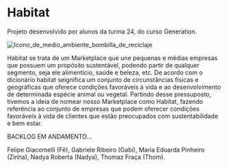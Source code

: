 # Habitat
Projeto desenvolvido por alunos da turma 24, do curso Generation. 


![Icono_de_medio_ambiente_bombilla_de_reciclaje](https://user-images.githubusercontent.com/69607844/124311424-1ca88f80-db44-11eb-80a0-7b0f5debc2b9.jpg)

Habitat se trata de um Marketplace que une pequenas e médias empresas que possuem um propósito sustentável, podendo partir de qualquer segmento, seja ele alimentício, saúde e beleza, etc. 
De acordo com o dicionário habitat seignifica um conjunto de circunstâncias físicas e geográficas que oferece condições favoráveis à vida e ao desenvolvimento de determinada espécie animal ou vegetal. Partindo desse pressuposto, tivemos a ideia de nomear nosso Marketplace como Habitat, fazendo referência ao conjunto de empresas que podem oferecer condições favoráveis à vida de clientes que estão preocupados com sustentabilidade e bem estar.  

BACKLOG EM ANDAMENTO...

Felipe Giacomelli (Fê), Gabriele Ribeiro (Gabi), Maria Eduarda Pinheiro (Zinha), Nadya Roberta (Nadya), Thomaz Fraça (Thom).
